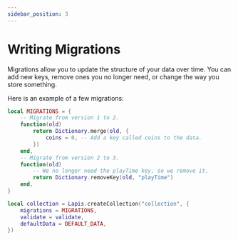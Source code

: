 ```yaml
---
sidebar_position: 3
---
```


# Writing Migrations
Migrations allow you to update the structure of your data over time. You can add new keys, remove ones you no longer need, or change the way you store something.

Here is an example of a few migrations:
```lua
local MIGRATIONS = {
    -- Migrate from version 1 to 2.
    function(old)
        return Dictionary.merge(old, {
            coins = 0, -- Add a key called coins to the data.
        })
    end,
    -- Migrate from version 2 to 3.
    function(old)
        -- We no longer need the playTime key, so we remove it.
        return Dictionary.removeKey(old, "playTime")
    end,
}

local collection = Lapis.createCollection("collection", {
    migrations = MIGRATIONS,
    validate = validate,
    defaultData = DEFAULT_DATA,
})
```